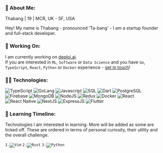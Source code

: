 <!--
**4thabang/4thabang** is a ✨ _special_ ✨ repository because its `README.md` (this file) appears on your GitHub profile.
-->

### 👋 About Me:

Thabang | 19 | MCR, UK - SF, USA

Hey! My name is Thabang - pronounced 'Ta-bang' - I am a startup founder and full-stack developer. 

### 🚀 Working On:
I am currently working on [deploi.ai](https://github.com/deploiai).
<br/>
If you are interested in `ML`, `Software` or `Data Science` and you have `Go`, `TypeScript`, `React`, `Python` or `Docker` experience - [get in touch](mailto:thabang@fordabl.com)!

[Comment]: <> (## 📨 Contact:)
[Comment]: <> (https://img.shields.io/badge/%F0%9F%90%A6%20twitter-purethabang-00aced?style=flat-square)
[Comment]: <> (https://img.shields.io/badge/%F0%9F%8C%90%20company-fordabl-ff9a44?style=flat-square)
[Comment]: <> (https://img.shields.io/badge/%F0%9F%93%A9%20email%20me-email%20address-D44638?style=flat-square)


### 👨‍💻 Technologies:
<p display="inline-flex">
<!--Programming Languages-->
<img src="https://img.shields.io/badge/Lang-TypeScript-3278C6?style=flat-square" alt="TypeScript">
<img src="https://img.shields.io/badge/Lang-Go-7FD5EA?style=flat-square" alt="GoLang">
<img src="https://img.shields.io/badge/Lang-JavaScript-F8C751?style=flat-square" alt="Javascript">
<img src="https://img.shields.io/badge/Lang-SQL-336791?style=flat-square" alt="SQL">
<img src="https://img.shields.io/badge/Lang-Dart-41C4FF?style=flat-square" alt="Dart">
<!--DBMS/DB-->
<img src="https://img.shields.io/badge/DB-PostgresSQL-336791?style=flat-square" alt="PostgreSQL">
<img src="https://img.shields.io/badge/DB-Firebase-FFCB2B?style=flat-square" alt="Firebase">
<img src="https://img.shields.io/badge/DB-MongoDB-13AA52?style=flat-square" alt="MongoDB">
<!--Runtime-->
<img src="https://img.shields.io/badge/Runtime-NodeJS-036E00?style=flat-square" alt="NodeJS">
<!--Tool-->
<img src="https://img.shields.io/badge/Tool-Redux-764ABC?style=flat-square" alt="Redux">
<img src="https://img.shields.io/badge/Tool-Docker-369DED?style=flat-square" alt="Docker">
<!--Frameworks-->
<img src="https://img.shields.io/badge/Framework-React-61DAFB?style=flat-square" alt="React">
<img src="https://img.shields.io/badge/Framework-React%20Native-61DAFB?style=flat-square" alt="React Native">
<img src="https://img.shields.io/badge/Framework-NextJS-111111?style=flat-square" alt="NextJS">
<img src="https://img.shields.io/badge/Framework-ExpressJS-323232?style=flat-square" alt="ExpressJS">
<img src="https://img.shields.io/badge/Framework-Flutter-085A9D?style=flat-square" alt="Flutter">
</p>

### 🧠 Learning Timeline:
Technologies I am interested in learning. More will be added as some are ticked off. These are ordered in terms of personal curiosity, their utility and the overall challenge.

<p display="inline-flex">
<code>1.<img src="https://img.shields.io/badge/Tool-Vim-009833?style=flat-square" alt="Vim"></code>
<code>2.<img src="https://img.shields.io/badge/Lang-Rust-F14A00?style=flat-square" alt="Rust"></code>
<code>3.<img src="https://img.shields.io/badge/Lang-Python-408BC5?style=flat-square" alt="Python"></code>
</p>
